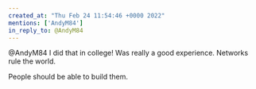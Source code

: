 ```yaml
---
created_at: "Thu Feb 24 11:54:46 +0000 2022"
mentions: ['AndyM84']
in_reply_to: @AndyM84
---
```


@AndyM84 I did that in college! Was really a good experience. Networks rule the world.

People should be able to build them.